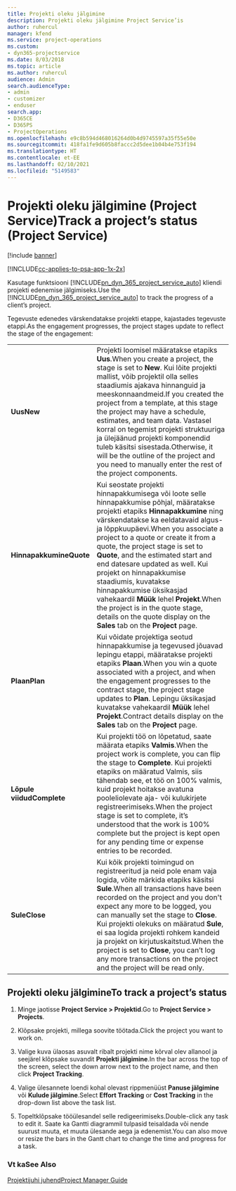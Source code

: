 ```yaml
---
title: Projekti oleku jälgimine
description: Projekti oleku jälgimine Project Service’is
author: ruhercul
manager: kfend
ms.service: project-operations
ms.custom:
- dyn365-projectservice
ms.date: 8/03/2018
ms.topic: article
ms.author: ruhercul
audience: Admin
search.audienceType:
- admin
- customizer
- enduser
search.app:
- D365CE
- D365PS
- ProjectOperations
ms.openlocfilehash: e9c8b594d468016264d0b4d9745597a35f55e50e
ms.sourcegitcommit: 418fa1fe9d605b8faccc2d5dee1b04b4e753f194
ms.translationtype: HT
ms.contentlocale: et-EE
ms.lasthandoff: 02/10/2021
ms.locfileid: "5149583"
---
```

# <a name="track-a-projects-status-project-service"></a><span data-ttu-id="58479-103">Projekti oleku jälgimine (Project Service)</span><span class="sxs-lookup"><span data-stu-id="58479-103">Track a project’s status (Project Service)</span></span>

[!include [banner](../includes/psa-now-project-operations.md)]

[!INCLUDE[cc-applies-to-psa-app-1x-2x](../includes/cc-applies-to-psa-app-1x-2x.md)]

<span data-ttu-id="58479-104">Kasutage funktsiooni [!INCLUDE[pn_dyn_365_project_service_auto](../includes/pn-dyn-365-project-service-auto.md)] kliendi projekti edenemise jälgimiseks.</span><span class="sxs-lookup"><span data-stu-id="58479-104">Use the [!INCLUDE[pn_dyn_365_project_service_auto](../includes/pn-dyn-365-project-service-auto.md)] to track the progress of a client’s project.</span></span>  

<span data-ttu-id="58479-105">Tegevuste edenedes värskendatakse projekti etappe, kajastades tegevuste etappi.</span><span class="sxs-lookup"><span data-stu-id="58479-105">As the engagement progresses, the project stages update to reflect the stage of the engagement:</span></span>  


|              |                                                                                                                                                                                                                                                                                                  |
|--------------|--------------------------------------------------------------------------------------------------------------------------------------------------------------------------------------------------------------------------------------------------------------------------------------------------|
|   <span data-ttu-id="58479-106">**Uus**</span><span class="sxs-lookup"><span data-stu-id="58479-106">**New**</span></span>    | <span data-ttu-id="58479-107">Projekti loomisel määratakse etapiks **Uus**.</span><span class="sxs-lookup"><span data-stu-id="58479-107">When you create a project, the stage is set to **New**.</span></span> <span data-ttu-id="58479-108">Kui lõite projekti mallist, võib projektil olla selles staadiumis ajakava hinnanguid ja meeskonnaandmeid.</span><span class="sxs-lookup"><span data-stu-id="58479-108">If you created the project from a template, at this stage the project may have a schedule, estimates, and team data.</span></span> <span data-ttu-id="58479-109">Vastasel korral on tegemist projekti struktuuriga ja ülejäänud projekti komponendid tuleb käsitsi sisestada.</span><span class="sxs-lookup"><span data-stu-id="58479-109">Otherwise, it will be the outline of the project and you need to manually enter the rest of the project components.</span></span> |
|  <span data-ttu-id="58479-110">**Hinnapakkumine**</span><span class="sxs-lookup"><span data-stu-id="58479-110">**Quote**</span></span>   |      <span data-ttu-id="58479-111">Kui seostate projekti hinnapakkumisega või loote selle hinnapakkumise põhjal, määratakse projekti etapiks **Hinnapakkumine** ning värskendatakse ka eeldatavaid algus- ja lõppkuupäevi.</span><span class="sxs-lookup"><span data-stu-id="58479-111">When you associate a project to a quote or create it from a quote, the project stage is set to **Quote**, and the estimated start and end datesare updated as well.</span></span> <span data-ttu-id="58479-112">Kui projekt on hinnapakkumise staadiumis, kuvatakse hinnapakkumise üksikasjad vahekaardil **Müük** lehel **Projekt**.</span><span class="sxs-lookup"><span data-stu-id="58479-112">When the project is in the quote stage, details on the quote display on the **Sales** tab on the **Project** page.</span></span>      |
|   <span data-ttu-id="58479-113">**Plaan**</span><span class="sxs-lookup"><span data-stu-id="58479-113">**Plan**</span></span>   |                                     <span data-ttu-id="58479-114">Kui võidate projektiga seotud hinnapakkumise ja tegevused jõuavad lepingu etappi, määratakse projekti etapiks **Plaan**.</span><span class="sxs-lookup"><span data-stu-id="58479-114">When you win a quote associated with a project, and when the engagement progresses to the contract stage, the project stage updates to **Plan**.</span></span> <span data-ttu-id="58479-115">Lepingu üksikasjad kuvatakse vahekaardil **Müük** lehel **Projekt**.</span><span class="sxs-lookup"><span data-stu-id="58479-115">Contract details display on the **Sales** tab on the **Project** page.</span></span>                                      |
| <span data-ttu-id="58479-116">**Lõpule viidud**</span><span class="sxs-lookup"><span data-stu-id="58479-116">**Complete**</span></span> |                    <span data-ttu-id="58479-117">Kui projekti töö on lõpetatud, saate määrata etapiks **Valmis**.</span><span class="sxs-lookup"><span data-stu-id="58479-117">When the project work is complete, you can flip the stage to **Complete**.</span></span> <span data-ttu-id="58479-118">Kui projekti etapiks on määratud Valmis, siis tähendab see, et töö on 100% valmis, kuid projekt hoitakse avatuna pooleliolevate aja- või kulukirjete registreerimiseks.</span><span class="sxs-lookup"><span data-stu-id="58479-118">When the project stage is set to complete, it’s understood that the work is 100% complete but the project is kept open for any pending time or expense entries to be recorded.</span></span>                     |
|  <span data-ttu-id="58479-119">**Sule**</span><span class="sxs-lookup"><span data-stu-id="58479-119">**Close**</span></span>   |           <span data-ttu-id="58479-120">Kui kõik projekti toimingud on registreeritud ja neid pole enam vaja logida, võite märkida etapiks käsitsi **Sule**.</span><span class="sxs-lookup"><span data-stu-id="58479-120">When all transactions have been recorded on the project and you don't expect any more to be logged, you can manually set the stage to **Close**.</span></span> <span data-ttu-id="58479-121">Kui projekti olekuks on määratud **Sule**, ei saa logida projekti rohkem kandeid ja projekt on kirjutuskaitstud.</span><span class="sxs-lookup"><span data-stu-id="58479-121">When the project is set to **Close**, you can’t log any more transactions on the project and the project will be read only.</span></span>           |

## <a name="to-track-a-projects-status"></a><span data-ttu-id="58479-122">Projekti oleku jälgimine</span><span class="sxs-lookup"><span data-stu-id="58479-122">To track a project’s status</span></span>  

1.  <span data-ttu-id="58479-123">Minge jaotisse **Project Service > Projektid**.</span><span class="sxs-lookup"><span data-stu-id="58479-123">Go to **Project Service > Projects**.</span></span>  

2.  <span data-ttu-id="58479-124">Klõpsake projekti, millega soovite töötada.</span><span class="sxs-lookup"><span data-stu-id="58479-124">Click the project you want to work on.</span></span>  

3.  <span data-ttu-id="58479-125">Valige kuva ülaosas asuvalt ribalt projekti nime kõrval olev allanool ja seejärel klõpsake suvandit **Projekti jälgimine**.</span><span class="sxs-lookup"><span data-stu-id="58479-125">In the bar across the top of the screen, select the down arrow next to the project name, and then click **Project Tracking**.</span></span>  

4.  <span data-ttu-id="58479-126">Valige ülesannete loendi kohal olevast rippmenüüst **Panuse jälgimine** või **Kulude jälgimine**.</span><span class="sxs-lookup"><span data-stu-id="58479-126">Select **Effort Tracking** or **Cost Tracking** in the drop-down list above the task list.</span></span>  

5.  <span data-ttu-id="58479-127">Topeltklõpsake tööülesandel selle redigeerimiseks.</span><span class="sxs-lookup"><span data-stu-id="58479-127">Double-click any task to edit it.</span></span> <span data-ttu-id="58479-128">Saate ka Gantti diagrammil tulpasid teisaldada või nende suurust muuta, et muuta ülesande aega ja edenemist.</span><span class="sxs-lookup"><span data-stu-id="58479-128">You can also move or resize the bars in the Gantt chart to change the time and progress for a task.</span></span>  

### <a name="see-also"></a><span data-ttu-id="58479-129">Vt ka</span><span class="sxs-lookup"><span data-stu-id="58479-129">See Also</span></span>  
 [<span data-ttu-id="58479-130">Projektijuhi juhend</span><span class="sxs-lookup"><span data-stu-id="58479-130">Project Manager Guide</span></span>](../psa/project-manager-guide.md)
